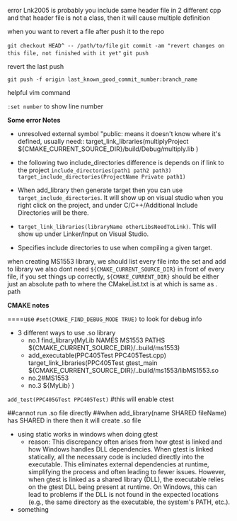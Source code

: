 error Lnk2005 is probably you include same header file in 2 different cpp
and that header file is not a class, then it will cause multiple definition

when you want to revert a file after push it to the repo

`git checkout HEAD^ -- /path/to/file`
`git commit -am "revert changes on this file, not finished with it yet"`
`git push`

revert the last push

`git push -f origin last_known_good_commit_number:branch_name`


helpful vim command

`:set number` to show line number

**Some error Notes**
* unresolved external symbol "public:
means it doesn't know where it's defined, usually need::
target_link_libraries(multiplyProject
  ${CMAKE_CURRENT_SOURCE_DIR}/build/Debug/multiply.lib
)

* the following two include_directories difference is depends on if link to the project
`include_directories(path1 path2 path3)`
`target_include_directories(ProjectName Private path1)`

* When add_library then generate target then you can use `target_include_directories`.
It will show up on visual studio when you right click on the project, and under C/C++/Additional Include Directories will be there.
* `target_link_libraries(libraryName otherLibsNeedToLink)`. This will show up under Linker/Input on Visual Studio.

* Specifies include directories to use when compiling a given target.

when creating MS1553 library, we should list every file into the set and add to library 
we also dont need `${CMAKE_CURRENT_SOURCE_DIR}` in front of every file, if you set things up correctly,
`${CMAKE_CURRENT_DIR}` should be either just an absolute path to where the CMakeList.txt is at which is same as . path

**CMAKE notes**

====use 
`#set(CMAKE_FIND_DEBUG_MODE TRUE)` to look for debug info

- 3 different ways to use .so library
  - no.1
    find_library(MyLib NAMES MS1553 PATHS ${CMAKE_CURRENT_SOURCE_DIR}/..build/ms1553)
  - add_executable(PPC405Test PPC405Test.cpp)
    target_link_libraries(PPC405Test
	gtest_main
	${CMAKE_CURRENT_SOURCE_DIR}/..build/ms1553/libMS1553.so
  - no.2#MS1553
  - no.3 ${MyLib}
)

`add_test(PPC405GTest PPC405Test)` #this will enable ctest


##cannot run .so file directly
##when add_library(name SHARED fileName)
has SHARED in there then it will create .so file

- using static works in windows when doing gtest
  - reason: This discrepancy often arises from how gtest is linked and how Windows handles DLL dependencies. When gtest is linked statically, all the necessary code is included directly into the executable. This eliminates external dependencies at runtime, simplifying the process and often leading to fewer issues. However, when gtest is linked as a shared library (DLL), the executable relies on the gtest DLL being present at runtime. On Windows, this can lead to problems if the DLL is not found in the expected locations (e.g., the same directory as the executable, the system's PATH, etc.).
- something